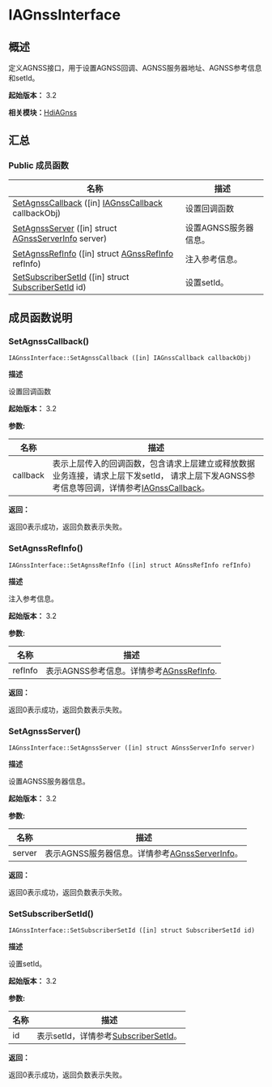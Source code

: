 # IAGnssInterface


## 概述

定义AGNSS接口，用于设置AGNSS回调、AGNSS服务器地址、AGNSS参考信息和setId。

**起始版本：** 3.2

**相关模块：**[HdiAGnss](_hdi_a_gnss.md)


## 汇总


### Public 成员函数

| 名称 | 描述 | 
| -------- | -------- |
| [SetAgnssCallback](#setagnsscallback) ([in] [IAGnssCallback](interface_i_a_gnss_callback.md) callbackObj) | 设置回调函数  | 
| [SetAgnssServer](#setagnssserver) ([in] struct [AGnssServerInfo](_a_gnss_server_info.md) server) | 设置AGNSS服务器信息。  | 
| [SetAgnssRefInfo](#setagnssrefinfo) ([in] struct [AGnssRefInfo](_a_gnss_ref_info.md) refInfo) | 注入参考信息。  | 
| [SetSubscriberSetId](#setsubscribersetid) ([in] struct [SubscriberSetId](_subscriber_set_id.md) id) | 设置setId。  | 


## 成员函数说明


### SetAgnssCallback()

```
IAGnssInterface::SetAgnssCallback ([in] IAGnssCallback callbackObj)
```
**描述**

设置回调函数

**起始版本：** 3.2

**参数:**

| 名称 | 描述 | 
| -------- | -------- |
| callback | 表示上层传入的回调函数，包含请求上层建立或释放数据业务连接，请求上层下发setId， 请求上层下发AGNSS参考信息等回调，详情参考[IAGnssCallback](interface_i_a_gnss_callback.md)。  | 

**返回：**

返回0表示成功，返回负数表示失败。


### SetAgnssRefInfo()

```
IAGnssInterface::SetAgnssRefInfo ([in] struct AGnssRefInfo refInfo)
```
**描述**

注入参考信息。

**起始版本：** 3.2

**参数:**

| 名称 | 描述 | 
| -------- | -------- |
| refInfo | 表示AGNSS参考信息。详情参考[AGnssRefInfo](_a_gnss_ref_info.md).  | 

**返回：**

返回0表示成功，返回负数表示失败。


### SetAgnssServer()

```
IAGnssInterface::SetAgnssServer ([in] struct AGnssServerInfo server)
```
**描述**

设置AGNSS服务器信息。

**起始版本：** 3.2

**参数:**

| 名称 | 描述 | 
| -------- | -------- |
| server | 表示AGNSS服务器信息。详情参考[AGnssServerInfo](_a_gnss_server_info.md)。  | 

**返回：**

返回0表示成功，返回负数表示失败。


### SetSubscriberSetId()

```
IAGnssInterface::SetSubscriberSetId ([in] struct SubscriberSetId id)
```
**描述**

设置setId。

**起始版本：** 3.2

**参数:**

| 名称 | 描述 | 
| -------- | -------- |
| id | 表示setId，详情参考[SubscriberSetId](_subscriber_set_id.md)。  | 

**返回：**

返回0表示成功，返回负数表示失败。
